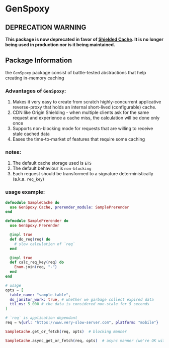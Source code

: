 # GenSpoxy

## DEPRECATION WARNING

**This package is now deprecated in favor of [Shielded Cache](https://github.com/SpotIM/shielded-cache). It is no longer being used in production nor is it being maintained.**

## Package Information

the `GenSpoxy` package consist of battle-tested abstractions that help creating in-memory caching

### Advantages of `GenSpoxy`:
1. Makes it very easy to create from scratch highly-concurrent applicative reverse-proxy
that holds an internal short-lived (configurable) cache.
1. CDN like Origin Shielding - when multiple clients ask for the same request and experience a cache miss,
the calculation will be done only once
1. Supports non-blocking mode for requests that are willing to receive stale cached data
1. Eases the time-to-market of features that require some caching

### notes:
1. The default cache storage used is `ETS`
1. The default behaviour is `non-blocking`
1. Each request should be transformed to a signature deterministically (a.k.a. `req_key`)


### usage example:
```elixir
defmodule SampleCache do
  use GenSpoxy.Cache, prerender_module: SamplePrerender
end

defmodule SamplePrerender do
  use GenSpoxy.Prerender

  @impl true
  def do_req(req) do
    # slow calculation of `req`
  end

  @impl true
  def calc_req_key(req) do
    Enum.join(req, "-")
  end
end

# usage
opts = [
  table_name: "sample-table",
  do_janitor_work: true, # whether we garbage collect expired data
  ttl_ms: 5_000 # the data is considered non-stale for 5 seconds
]

# `req` is application dependant
req = %{url: "https://www.very-slow-server.com", platform: "mobile"}

SampleCache.get_or_fetch(req, opts)  # blocking manner

SampleCache.async_get_or_fetch(req, opts)  # async manner (we're OK with accepting a stale response)
```
